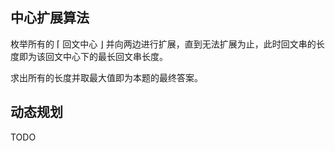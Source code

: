 ## 中心扩展算法

枚举所有的 ⌈ 回文中心 ⌋ 并向两边进行扩展，直到无法扩展为止，此时回文串的长度即为该回文中心下的最长回文串长度。

求出所有的长度并取最大值即为本题的最终答案。

## 动态规划

TODO
